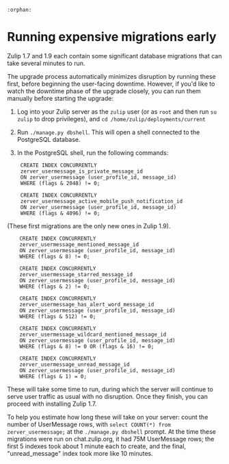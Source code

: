 ```eval_rst
:orphan:
```

# Running expensive migrations early

Zulip 1.7 and 1.9 each contain some significant database migrations
that can take several minutes to run.

The upgrade process automatically minimizes disruption by running
these first, before beginning the user-facing downtime.  However, if
you'd like to watch the downtime phase of the upgrade closely, you
can run them manually before starting the upgrade:

1. Log into your Zulip server as the `zulip` user (or as `root` and
  then run `su zulip` to drop privileges), and `cd
  /home/zulip/deployments/current`
2. Run `./manage.py dbshell`.  This will open a shell connected to the
  PostgreSQL database.
3. In the PostgreSQL shell, run the following commands:

        CREATE INDEX CONCURRENTLY
        zerver_usermessage_is_private_message_id
        ON zerver_usermessage (user_profile_id, message_id)
        WHERE (flags & 2048) != 0;

        CREATE INDEX CONCURRENTLY
        zerver_usermessage_active_mobile_push_notification_id
        ON zerver_usermessage (user_profile_id, message_id)
        WHERE (flags & 4096) != 0;

(These first migrations are the only new ones in Zulip 1.9).

        CREATE INDEX CONCURRENTLY
        zerver_usermessage_mentioned_message_id
        ON zerver_usermessage (user_profile_id, message_id)
        WHERE (flags & 8) != 0;

        CREATE INDEX CONCURRENTLY
        zerver_usermessage_starred_message_id
        ON zerver_usermessage (user_profile_id, message_id)
        WHERE (flags & 2) != 0;

        CREATE INDEX CONCURRENTLY
        zerver_usermessage_has_alert_word_message_id
        ON zerver_usermessage (user_profile_id, message_id)
        WHERE (flags & 512) != 0;

        CREATE INDEX CONCURRENTLY
        zerver_usermessage_wildcard_mentioned_message_id
        ON zerver_usermessage (user_profile_id, message_id)
        WHERE (flags & 8) != 0 OR (flags & 16) != 0;

        CREATE INDEX CONCURRENTLY
        zerver_usermessage_unread_message_id
        ON zerver_usermessage (user_profile_id, message_id)
        WHERE (flags & 1) = 0;

These will take some time to run, during which the server will
continue to serve user traffic as usual with no disruption.  Once they
finish, you can proceed with installing Zulip 1.7.

To help you estimate how long these will take on your server: count
the number of UserMessage rows, with `select COUNT(*) from zerver_usermessage;`
at the `./manage.py dbshell` prompt.  At the time these migrations
were run on chat.zulip.org, it had 75M UserMessage rows; the first 5
indexes took about 1 minute each to create, and the final,
"unread_message" index took more like 10 minutes.
